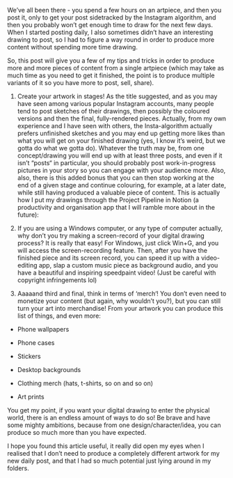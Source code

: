 We’ve all been there - you spend a few hours on an artpiece, and then you post it, only to get your post sidetracked by the Instagram algorithm, and then you probably won’t get enough time to draw for the next few days. When I started posting daily, I also sometimes didn’t have an interesting drawing to post, so I had to figure a way round in order to produce more content without spending more time drawing.

So, this post will give you a few of my tips and tricks in order to produce more and more pieces of content from a single artpiece (which may take as much time as you need to get it finished, the point is to produce multiple variants of it so you have more to post, sell, share).

1. Create your artwork in stages! As the title suggested, and as you may have seen among various popular Instagram accounts, many people tend to post sketches of their drawings, then possibly the coloured versions and then the final, fully-rendered pieces. Actually, from my own experience and I have seen with others, the Insta-algorithm actually prefers unfinished sketches and you may end up getting more likes than what you will get on your finished drawing (yes, I know it’s weird, but we gotta do what we gotta do). Whatever the truth may be, from one concept/drawing you will end up with at least three posts, and even if it isn’t “posts“ in particular, you should probably post work-in-progress pictures in your story so you can engage with your audience more. Also, also, there is this added bonus that you can then stop working at the end of a given stage and continue colouring, for example, at a later date, while still having produced a valuable piece of content. This is actually how I put my drawings through the Project Pipeline in Notion (a productivity and organisation app that I will ramble more about in the future):

2. If you are using a Windows computer, or any type of computer actually, why don’t you try making a screen-record of your digital drawing process? It is really that easy! For Windows, just click Win+G, and you will access the screen-recording feature. Then, after you have the finished piece and its screen record, you can speed it up with a video-editing app, slap a custom music piece as background audio, and you have a beautiful and inspiring speedpaint video! (Just be careful with copyright infringements lol)

3. Aaaaand third and final, think in terms of ‘merch‘! You don’t even need to monetize your content (but again, why wouldn’t you?), but you can still turn your art into merchandise! From your artwork you can produce this list of things, and even more:

- Phone wallpapers

- Phone cases

- Stickers

- Desktop backgrounds

- Clothing merch (hats, t-shirts, so on and so on)

- Art prints

You get my point, if you want your digital drawing to enter the physical world, there is an endless amount of ways to do so! Be brave and have some mighty ambitions, because from one design/character/idea, you can produce so much more than you have expected.

I hope you found this article useful, it really did open my eyes when I realised that I don’t need to produce a completely different artwork for my new daily post, and that I had so much potential just lying around in my folders.